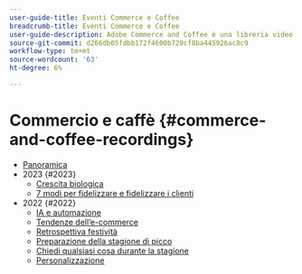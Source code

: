 ```yaml
---
user-guide-title: Eventi Commerce e Coffee
breadcrumb-title: Eventi Commerce e Coffee
user-guide-description: Adobe Commerce and Coffee è una libreria video in cui esperti e colleghi hanno condiviso i loro pensieri e idee su come utilizzare Adobe Commerce.
source-git-commit: d266db05fdbb172f4600b720cf8ba445926ac8c9
workflow-type: tm+mt
source-wordcount: '63'
ht-degree: 6%

---
```



# Commercio e caffè {#commerce-and-coffee-recordings}

+ [Panoramica](overview.md)
+ 2023 {#2023}
   + [Crescita biologica](2023/organic-growth.md)
   + [7 modi per fidelizzare e fidelizzare i clienti](2023/loyalty-retention.md)
+ 2022 {#2022}
   + [IA e automazione](2022/ai-and-automation.md)
   + [Tendenze dell’e-commerce](2022/ecommerce-trends.md)
   + [Retrospettiva festività](2022/holiday.md)
   + [Preparazione della stagione di picco](2022/peak-season-prep.md)
   + [Chiedi qualsiasi cosa durante la stagione](2022/peak-season-ask-anything.md)
   + [Personalizzazione](2022/personalization.md)

<!--+ Commerce Events {#commerce-events}
  + [Overview](commerce-events/overview.md)
  + 2022 {#2022}
    + [Top Tips and Tricks for Adobe Campaign Standard](customer-journeys/2022/tips-and-tricks.md)
    + [Develop and customize data models in Adobe Campaign Classic](customer-journeys/2022/data-models.md)

+ Data and insights {#commerce-release-updates}
  + [Overview](commerce-release-updates/overview.md)
  + 2022 {#2022}
    + [Innovations and trends](data-and-insights/2022/innovations.md)
    + [Sensei and Analysis Workspace](data-and-insights/2022/sensei.md)
    + [Personalize and automate with Adobe Target](data-and-insights/2022/personalize.md)
    + [Analytics and Target applications for Mobile and Apps](data-and-insights/2022/mobile-and-apps.md)
    + [Cross Device Analytics and Customer Journey Analytics](data-and-insights/2022/cross-device-analytics.md) -->